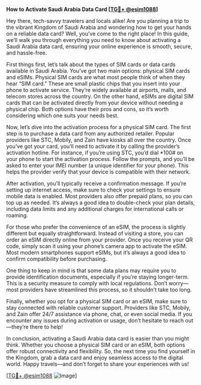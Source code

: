 **How to Activate Saudi Arabia Data Card [[TG💪+ @esim1088](https://t.me/s/esim1088)]**

Hey there, tech-savvy travelers and locals alike! Are you planning a trip to the vibrant Kingdom of Saudi Arabia and wondering how to get your hands on a reliable data card? Well, you’ve come to the right place! In this guide, we’ll walk you through everything you need to know about activating a Saudi Arabia data card, ensuring your online experience is smooth, secure, and hassle-free.

First things first, let’s talk about the types of SIM cards or data cards available in Saudi Arabia. You’ve got two main options: physical SIM cards and eSIMs. Physical SIM cards are what most people think of when they hear “SIM card.” These are small plastic chips that you insert into your phone to activate service. They’re widely available at airports, malls, and telecom stores across the country. On the other hand, eSIMs are digital SIM cards that can be activated directly from your device without needing a physical chip. Both options have their pros and cons, so it’s worth considering which one suits your needs best.

Now, let’s dive into the activation process for a physical SIM card. The first step is to purchase a data card from any authorized retailer. Popular providers like STC, Mobily, and Zain have kiosks all over the country. Once you’ve got your card, you’ll need to activate it by calling the provider’s activation hotline. For instance, if you’re using STC, you’d dial *100# on your phone to start the activation process. Follow the prompts, and you’ll be asked to enter your IMEI number (a unique identifier for your phone). This helps the provider verify that your device is compatible with their network.

After activation, you’ll typically receive a confirmation message. If you’re setting up internet access, make sure to check your settings to ensure mobile data is enabled. Most providers also offer prepaid plans, so you can top up as needed. It’s always a good idea to double-check your plan details, including data limits and any additional charges for international calls or roaming.

For those who prefer the convenience of an eSIM, the process is slightly different but equally straightforward. Instead of visiting a store, you can order an eSIM directly online from your provider. Once you receive your QR code, simply scan it using your phone’s camera app to activate the eSIM. Most modern smartphones support eSIMs, but it’s always a good idea to confirm compatibility before purchasing.

One thing to keep in mind is that some data plans may require you to provide identification documents, especially if you’re staying longer-term. This is a security measure to comply with local regulations. Don’t worry—most providers have streamlined this process, so it shouldn’t take too long.

Finally, whether you opt for a physical SIM card or an eSIM, make sure to stay connected with reliable customer support. Providers like STC, Mobily, and Zain offer 24/7 assistance via phone, chat, or even social media. If you encounter any issues during activation or usage, don’t hesitate to reach out—they’re there to help!

In conclusion, activating a Saudi Arabia data card is easier than you might think. Whether you choose a physical SIM card or an eSIM, both options offer robust connectivity and flexibility. So, the next time you find yourself in the Kingdom, grab a data card and enjoy seamless access to the digital world. Happy travels—and don’t forget to share your experiences with us!

[[TG💪+ @esim1088](https://t.me/s/esim1088) ![Image](https://i.postimg.cc/Y0z9fWf4/image.png)]